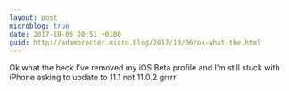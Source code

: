 ```yaml
---
layout: post
microblog: true
date: 2017-10-06 20:51 +0100
guid: http://adamprocter.micro.blog/2017/10/06/ok-what-the.html
---
```

Ok what the heck I’ve removed my iOS Beta profile and I’m still stuck with iPhone asking to update to 11.1 not 11.0.2 grrrr
